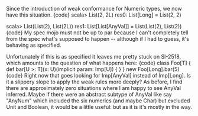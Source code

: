 Since the introduction of weak conformance for Numeric types, we now have this situation.
{code}
scala> List(2, 2L)
res0: List[Long] = List(2, 2)

scala> List(List(2), List(2L))
res1: List[List[AnyVal]] = List(List(2), List(2))
{code}
My spec mojo must not be up to par because I can't completely tell from the spec what's supposed to happen -- although if I had to guess, it's behaving as specified.

Unfortunately if this is as specified it leaves me pretty stuck on SI-2518, which amounts to the question of what happens here:
{code}
class Foo[T] {
  def bar[U >: T](x: U)(implicit param: Imp[U]) { }
}
new Foo[Long].bar(5)
{code}
Right now that goes looking for Imp[AnyVal] instead of Imp[Long].  Is it a slippery slope to apply the weak rules more deeply? As before, I find there are approximately zero situations where I am happy to see AnyVal inferred.  Maybe if there were an abstract subtype of AnyVal like say "AnyNum" which included the six numerics (and maybe Char) but excluded Unit and Boolean, it would be a little useful: but as it is it's mostly in the way.
